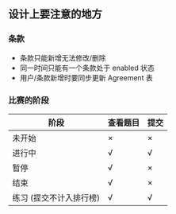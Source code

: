 ## 设计上要注意的地方

### 条款

- 条款只能新增无法修改/删除
- 同一时间只能有一个条款处于 enabled 状态
- 用户/条款新增时要同步更新 Agreement 表

### 比赛的阶段

| 阶段                    | 查看题目 | 提交 |
| ----------------------- | -------- | ---- |
| 未开始                  | ×        | ×    |
| 进行中                  | √        | √    |
| 暂停                    | √        | ×    |
| 结束                    | √        | ×    |
| 练习 (提交不计入排行榜) | √        | √    |


